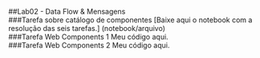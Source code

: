 ##Lab02 - Data Flow & Mensagens
</br>
###Tarefa sobre catálogo de componentes
  [Baixe aqui o notebook com a resolução das seis tarefas.] (notebook/arquivo)
</br>
###Tarefa Web Components 1
Meu código aqui.
</br>
###Tarefa Web Components 2
Meu código aqui.
